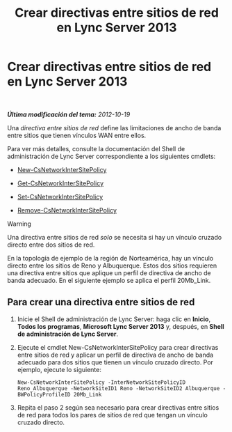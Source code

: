 ﻿---
title: Crear directivas entre sitios de red en Lync Server 2013
TOCTitle: Crear directivas entre sitios de red en Lync Server 2013
ms:assetid: b0714aae-55dc-4587-b718-34a03f596b22
ms:mtpsurl: https://technet.microsoft.com/es-es/library/Gg412844(v=OCS.15)
ms:contentKeyID: 48276375
ms.date: 01/07/2017
mtps_version: v=OCS.15
ms.translationtype: HT
---

# Crear directivas entre sitios de red en Lync Server 2013

 

_**Última modificación del tema:** 2012-10-19_

Una *directiva entre sitios de red* define las limitaciones de ancho de banda entre sitios que tienen vínculos WAN entre ellos.

Para ver más detalles, consulte la documentación del Shell de administración de Lync Server correspondiente a los siguientes cmdlets:

  - [New-CsNetworkInterSitePolicy](https://docs.microsoft.com/en-us/powershell/module/skype/New-CsNetworkInterSitePolicy)

  - [Get-CsNetworkInterSitePolicy](https://docs.microsoft.com/en-us/powershell/module/skype/Get-CsNetworkInterSitePolicy)

  - [Set-CsNetworkInterSitePolicy](https://docs.microsoft.com/en-us/powershell/module/skype/Set-CsNetworkInterSitePolicy)

  - [Remove-CsNetworkInterSitePolicy](https://docs.microsoft.com/en-us/powershell/module/skype/Remove-CsNetworkInterSitePolicy)

> [!WARNING]  
> Una directiva entre sitios de red <em>solo</em> se necesita si hay un vínculo cruzado directo entre dos sitios de red.



En la topología de ejemplo de la región de Norteamérica, hay un vínculo directo entre los sitios de Reno y Albuquerque. Estos dos sitios requieren una directiva entre sitios que aplique un perfil de directiva de ancho de banda adecuado. En el siguiente ejemplo se aplica el perfil 20Mb\_Link.

## Para crear una directiva entre sitios de red

1.  Inicie el Shell de administración de Lync Server: haga clic en **Inicio**, **Todos los programas**, **Microsoft Lync Server 2013** y, después, en **Shell de administración de Lync Server**.

2.  Ejecute el cmdlet New-CsNetworkInterSitePolicy para crear directivas entre sitios de red y aplicar un perfil de directiva de ancho de banda adecuado para dos sitios que tienen un vínculo cruzado directo. Por ejemplo, ejecute lo siguiente:
    
        New-CsNetworkInterSitePolicy -InterNetworkSitePolicyID Reno_Albuquerque -NetworkSiteID1 Reno -NetworkSiteID2 Albuquerque -BWPolicyProfileID 20Mb_Link

3.  Repita el paso 2 según sea necesario para crear directivas entre sitios de red para todos los pares de sitios de red que tengan un vínculo cruzado directo.


